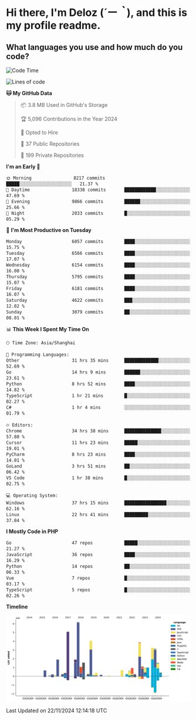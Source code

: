 # **Hi there, I'm Deloz (*´ー｀*), and this is my profile readme.**

## **What languages you use and how much do you code?**

<!--START_SECTION:waka-->
![Code Time](http://img.shields.io/badge/Code%20Time-5%2C101%20hrs%2049%20mins-blue)

![Lines of code](https://img.shields.io/badge/From%20Hello%20World%20I%27ve%20Written-42.4%20million%20lines%20of%20code-blue)

**🐱 My GitHub Data** 

> 📦 3.8 MB Used in GitHub's Storage 
 > 
> 🏆 5,096 Contributions in the Year 2024
 > 
> 💼 Opted to Hire
 > 
> 📜 37 Public Repositories 
 > 
> 🔑 199 Private Repositories 
 > 
**I'm an Early 🐤** 

```text
🌞 Morning                8217 commits        █████░░░░░░░░░░░░░░░░░░░░   21.37 % 
🌆 Daytime                18338 commits       ████████████░░░░░░░░░░░░░   47.69 % 
🌃 Evening                9866 commits        ██████░░░░░░░░░░░░░░░░░░░   25.66 % 
🌙 Night                  2033 commits        █░░░░░░░░░░░░░░░░░░░░░░░░   05.29 % 
```
📅 **I'm Most Productive on Tuesday** 

```text
Monday                   6057 commits        ████░░░░░░░░░░░░░░░░░░░░░   15.75 % 
Tuesday                  6566 commits        ████░░░░░░░░░░░░░░░░░░░░░   17.07 % 
Wednesday                6154 commits        ████░░░░░░░░░░░░░░░░░░░░░   16.00 % 
Thursday                 5795 commits        ████░░░░░░░░░░░░░░░░░░░░░   15.07 % 
Friday                   6181 commits        ████░░░░░░░░░░░░░░░░░░░░░   16.07 % 
Saturday                 4622 commits        ███░░░░░░░░░░░░░░░░░░░░░░   12.02 % 
Sunday                   3079 commits        ██░░░░░░░░░░░░░░░░░░░░░░░   08.01 % 
```


📊 **This Week I Spent My Time On** 

```text
🕑︎ Time Zone: Asia/Shanghai

💬 Programming Languages: 
Other                    31 hrs 35 mins      █████████████░░░░░░░░░░░░   52.69 % 
Go                       14 hrs 9 mins       ██████░░░░░░░░░░░░░░░░░░░   23.61 % 
Python                   8 hrs 52 mins       ████░░░░░░░░░░░░░░░░░░░░░   14.82 % 
TypeScript               1 hr 21 mins        █░░░░░░░░░░░░░░░░░░░░░░░░   02.27 % 
C#                       1 hr 4 mins         ░░░░░░░░░░░░░░░░░░░░░░░░░   01.79 % 

🔥 Editors: 
Chrome                   34 hrs 38 mins      ██████████████░░░░░░░░░░░   57.80 % 
Cursor                   11 hrs 23 mins      █████░░░░░░░░░░░░░░░░░░░░   19.01 % 
PyCharm                  8 hrs 23 mins       ████░░░░░░░░░░░░░░░░░░░░░   14.01 % 
GoLand                   3 hrs 51 mins       ██░░░░░░░░░░░░░░░░░░░░░░░   06.42 % 
VS Code                  1 hr 38 mins        █░░░░░░░░░░░░░░░░░░░░░░░░   02.75 % 

💻 Operating System: 
Windows                  37 hrs 15 mins      ████████████████░░░░░░░░░   62.16 % 
Linux                    22 hrs 41 mins      █████████░░░░░░░░░░░░░░░░   37.84 % 
```

**I Mostly Code in PHP** 

```text
Go                       47 repos            █████░░░░░░░░░░░░░░░░░░░░   21.27 % 
JavaScript               36 repos            ████░░░░░░░░░░░░░░░░░░░░░   16.29 % 
Python                   14 repos            ██░░░░░░░░░░░░░░░░░░░░░░░   06.33 % 
Vue                      7 repos             █░░░░░░░░░░░░░░░░░░░░░░░░   03.17 % 
TypeScript               5 repos             █░░░░░░░░░░░░░░░░░░░░░░░░   02.26 % 
```



**Timeline**

![Lines of Code chart](https://raw.githubusercontent.com/deloz/deloz/main/assets/bar_graph.png)


 Last Updated on 22/11/2024 12:14:18 UTC
<!--END_SECTION:waka-->
